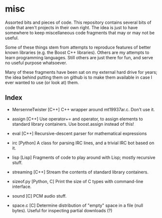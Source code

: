 misc
====

Assorted bits and pieces of code. This repository contains several
bits of code that aren't projects in their own right. The idea is
just to have somewhere to keep miscellaneous code fragments that
may or may not be useful.

Some of these things stem from attempts to reproduce features of
better known libraries (e.g. the Boost C++ libraries). Others are
my attempts to learn programming languages. Still others are just
there for fun, and serve no useful purpose whatsoever.

Many of these fragments have been sat on my external hard drive for
years; the idea behind putting them on github is to make them
available in case I ever wanted to use (or look at) them.

Index
-----

* MersenneTwister [C++]
  C++ wrapper around mt19937ar.c. Don't use it.

* assign [C++]
  Use operator+= and operator, to assign elements to
  standard library containers. Use boost.assign instead of this!

* eval [C++]
  Recursive-descent parser for mathematical expressions

* irc [Python]
  A class for parsing IRC lines, and a trivial IRC bot based on it.

* lisp [Lisp]
  Fragments of code to play around with Lisp; mostly recursive stuff.

* streaming [C++]
  Stream the contents of standard library containers.

* sizeof.py [Python, C]
  Print the size of C types with command-line interface.

* sound [C]
  PCM audio stuff.

* space.c [C]
  Determine distribution of "empty" space in a file (null bytes).
  Useful for inspecting partial downloads (?)


